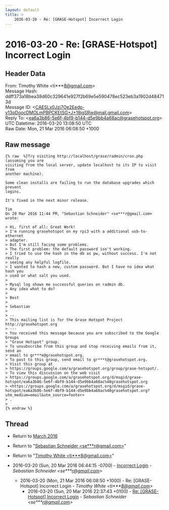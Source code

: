 ```yaml
---
layout: default
title: >
    2016-03-20 - Re: [GRASE-Hotspot] Incorrect Login
---
```


# 2016-03-20 - Re: [GRASE-Hotspot] Incorrect Login

## Header Data

From: Timothy White \<ti***8@gmail.com\><br>
Message Hash: ddff373a18bea38d60c329641e927f2b69e5e590478ec523eb3a1902d484713d<br>
Message ID: \<CAESLx0Jzi7Oe2Eedp-v13pDoocDMOLmPBPCKEtSG+J+18igSRw@mail.gmail.com\><br>
Reply To: \<ea6a3b86-5e6f-4bf9-b144-d5e9bb4a68ac@grasehotspot.org\><br>
UTC Datetime: 2016-03-20 13:08:50 UTC<br>
Raw Date: Mon, 21 Mar 2016 06:08:50 +1000<br>

## Raw message

```
{% raw  %}Try visiting http://localhost/grase/radmin/cron.php (assuming you are
visiting from the local server, update localhost to its IP to visit from
another machine).

Some clean installs are failing to run the database upgrades which prevent
logins.

It's fixed in the next minor release.

Tim
On 20 Mar 2016 11:44 PM, "Sebastian Schneider" <se***r@gmail.com>
wrote:

> Hi, first of all: Great Work!
> I'm running grasehotspot on my rpi3 with a additional usb-to-ethernet
> adapter.
> But I'm still facing some problems.
> The first problem: the default password isn't working.
> I tried to use the hash in the db as pw, without success. I'm not really
> seeing any helpful logfile.
> I wanted to hash a new, custom password. But I have no idea what hash you
> used or what salt you used.
>
> Mysql log shows me successful queries on radmin db.
> Any idea what to do?
>
> Best
>
> Sebastian
>
> --
> This mailing list is for the Grase Hotspot Project http://grasehotspot.org
> ---
> You received this message because you are subscribed to the Google Groups
> "Grase Hotspot" group.
> To unsubscribe from this group and stop receiving emails from it, send an
> email to gr***e@grasehotspot.org.
> To post to this group, send email to gr***t@grasehotspot.org.
> Visit this group at
> https://groups.google.com/a/grasehotspot.org/group/grase-hotspot/.
> To view this discussion on the web visit
> https://groups.google.com/a/grasehotspot.org/d/msgid/grase-hotspot/ea6a3b86-5e6f-4bf9-b144-d5e9bb4a68ac%40grasehotspot.org
> <https://groups.google.com/a/grasehotspot.org/d/msgid/grase-hotspot/ea6a3b86-5e6f-4bf9-b144-d5e9bb4a68ac%40grasehotspot.org?utm_medium=email&utm_source=footer>
> .
>
{% endraw %}
```

## Thread

+ Return to [March 2016](/archive/2016/03)

+ Return to "[Sebastian Schneider <se***r<span>@</span>gmail.com>](/authors/se___r_at_gmail_com)"
+ Return to "[Timothy White <ti***8<span>@</span>gmail.com>](/authors/ti___8_at_gmail_com)"

+ 2016-03-20 (Sun, 20 Mar 2016 06:44:15 -0700) - [Incorrect Login](/archive/2016/03/2ba84794225fd8c99d4cfb03af4e735d63dac3579bc03c46504ff2543dc4ca74) - _Sebastian Schneider \<se***r@gmail.com\>_
  + 2016-03-20 (Mon, 21 Mar 2016 06:08:50 +1000) - Re: [GRASE-Hotspot] Incorrect Login - _Timothy White \<ti***8@gmail.com\>_
    + 2016-03-20 (Sun, 20 Mar 2016 22:37:43 +0100) - [Re: [GRASE-Hotspot] Incorrect Login](/archive/2016/03/25d211d7689a4c618be56075c98916aa0bff42da4f793d8947edfa353bbc219f) - _Sebastian Schneider \<se***r@gmail.com\>_

